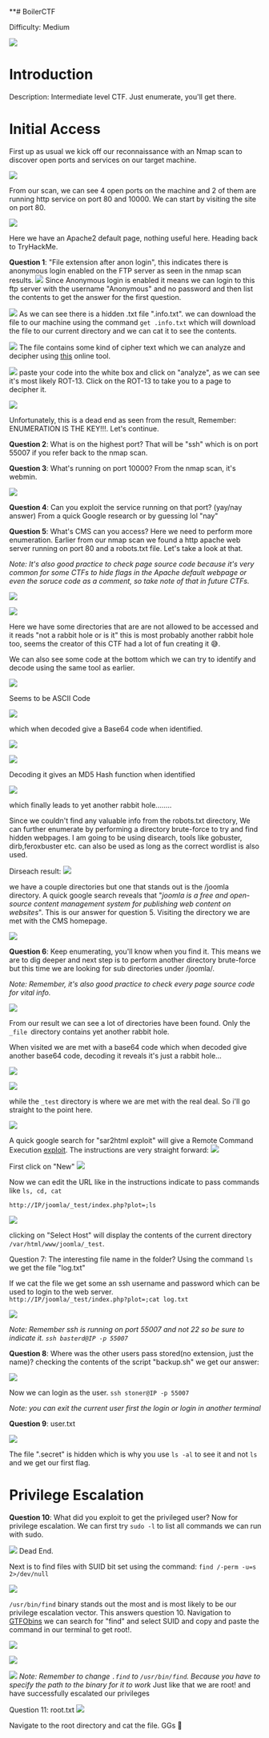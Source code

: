 **# BoilerCTF

Difficulty: Medium

![](attachments/4a800c6513239dbdfaf74ce869a88add.jpeg)

# Introduction
Description: Intermediate level CTF. Just enumerate, you'll get there.

# Initial Access
First up as usual we kick off our reconnaissance with an Nmap scan to discover open ports and services on our target machine.

![](attachments/20231230181738.png)

From our scan, we can see 4 open ports on the machine and 2 of them are running http service on port 80 and 10000. We can start by visiting the site on port 80.

![](attachments/20231230182113.png)

Here we have an Apache2 default page, nothing useful here. Heading back to TryHackMe.

**Question 1**:
"File extension after anon login", this indicates there is anonymous login enabled on the FTP server as seen in the nmap scan results.
![](attachments/20231230182533.png)
Since Anonymous login is enabled it means we can login to this ftp server with the username "Anonymous" and no password and then list the contents to get the answer for the first question.

![](attachments/20231230182901.png)
As we can see there is  a hidden .txt file ".info.txt". we can download the file to our machine using the command `get .info.txt` which will download the file to our current directory and we can cat it to see the contents.

![](attachments/20231230183413.png)
The file contains some kind of cipher text which we can analyze and decipher using [this](https://www.dcode.fr/cipher-identifier) online tool.

![](attachments/20231230183725.png)
paste your code into the white box and click on "analyze", as we can see it's most likely ROT-13. Click on the ROT-13 to take you to a page to decipher it.

![](attachments/20231230183917.png)

Unfortunately, this is a dead end as seen from the result, Remember: ENUMERATION IS THE KEY!!!. Let's continue.

**Question 2**:
What is on the highest port? 
That will be "ssh" which is on port 55007 if you refer back to the nmap scan.

**Question 3**:
What's running on port 10000? 
From the nmap scan, it's webmin.

![](attachments/20231230184539.png)

**Question 4**:
Can you exploit the service running on that port? (yay/nay answer)
From a quick Google research or by guessing lol "nay" 

**Question 5**:
What's CMS can you access?
Here we need to perform more enumeration. Earlier from our nmap scan we found a http apache web server running on port 80 and a robots.txt file. Let's take a look at that.

*Note: It's also good practice to check page source code because it's very common for some  CTFs to hide flags in the Apache default webpage or even the soruce code as a comment, so take note of that in future CTFs.*

![](attachments/20231230190620.png)

![](attachments/20231230191215.png)

Here we have some directories that are are not allowed to be accessed and it reads "not a rabbit hole or is it" this is most probably another rabbit hole too, seems the creator of this CTF had a lot of fun creating it 😅.

We can also see some code at the bottom which we can try to identify and decode using the same tool as earlier.

![](attachments/20231230190849.png)

Seems to be ASCII Code

![](attachments/20231230190914.png)

which when decoded give a Base64 code when identified.

![](attachments/20231230191720.png)

![](attachments/20231230191747.png)

Decoding it gives an MD5 Hash function when identified

![](attachments/20231230191835.png)

which finally leads to yet another rabbit hole........

Since we couldn't find any valuable info from the robots.txt directory, We can further enumerate by performing a directory brute-force to try and find hidden webpages.  I am going to  be using disearch, tools like gobuster, dirb,feroxbuster etc. can also be used as long as the correct wordlist is also used.

Dirseach result:
![](attachments/20231230190413.png)

we have a couple directories but one that stands out is the /joomla directory. A quick google search reveals that "*joomla is a free and open-source content management system for publishing web content on websites*". This is our answer for question 5. Visiting the directory we are met with the CMS homepage.

![](attachments/20231230192336.png)

**Question 6**:
Keep enumerating, you'll know when you find it.
This means we are to dig deeper and next step is to perform another directory brute-force but this time we are looking for sub directories under /joomla/. 

*Note: Remember, it's also good practice to check every page source code for vital info.*

![](attachments/20231230193500.png)

From our result we can see a lot of directories have been found. Only the `_file `directory contains yet another rabbit hole. 

When visited we are met with a base64 code which when decoded give another base64 code, decoding it reveals it's just a rabbit hole...

![](attachments/20231230193228.png)

![](attachments/20231230193211.png)

while the `_test` directory is where we are met with the real deal. So i'll go straight to the point here.

![](attachments/20231230193928.png)

A quick google search for "sar2html exploit" will give a Remote Command Execution [exploit](https://www.exploit-db.com/exploits/47204). 
The instructions are very straight forward:
![](attachments/20231230194309.png)

First click on "New"
![](attachments/20231230194347.png)

Now we can edit the URL like in the instructions indicate to pass commands like `ls, cd, cat`

`http://IP/joomla/_test/index.php?plot=;ls`

![](attachments/20231230194652.png)

clicking on "Select Host" will display the contents of the current directory 
`/var/html/www/joomla/_test`. 

Question 7:
The interesting file name in the folder?
Using the command `ls` we get the file "log.txt"

If we cat the file we get some an ssh username and password which can be used to login to the  web server.  
`http://IP/joomla/_test/index.php?plot=;cat log.txt`

![](attachments/20231230195559.png)

*Note: Remember ssh is running on port 55007 and not 22 so be sure to indicate it.*
*`ssh basterd@IP -p 55007`*

**Question 8**:
Where was the other users pass stored(no extension, just the name)?
checking the contents of the script "backup.sh" we get our answer:

![](attachments/20231230195854.png)

Now we can login as the user.
`ssh stoner@IP -p 55007`

*Note: you can exit the current user first the login or login in another terminal*

**Question 9**:
user.txt

![](attachments/20231230200347.png)

The file ".secret" is hidden which is why you use `ls -al` to see it and not `ls` and we get our first flag.

# Privilege Escalation

**Question 10**:
What did you exploit to get the privileged user?
Now for privilege escalation. 
We  can first try `sudo -l` to list all commands we can run with sudo.

![](attachments/20231230200724.png)
Dead End.

Next is to find files with SUID bit set using the command:
`find /-perm -u=s 2>/dev/null`

![](attachments/20231230200950.png)

`/usr/bin/find` binary stands out the most and is most likely to be our privilege escalation vector. This answers question 10.
Navigation to [GTFObins](https://gtfobins.github.io/) we can search for "find" and select SUID and copy and paste the command in our terminal to get root!.

![](attachments/20231230201217.png)

![](attachments/20231230201231.png)

![](attachments/20231230201307.png)
*Note: Remember to change `.find` to `/usr/bin/find`. Because you have to specify the path to the binary for it to work*
Just like that we are root! and have successfully escalated our privileges

Question 11:
root.txt
![](attachments/20231230201539.png)

Navigate to the root directory and cat the file. GGs 🤝
